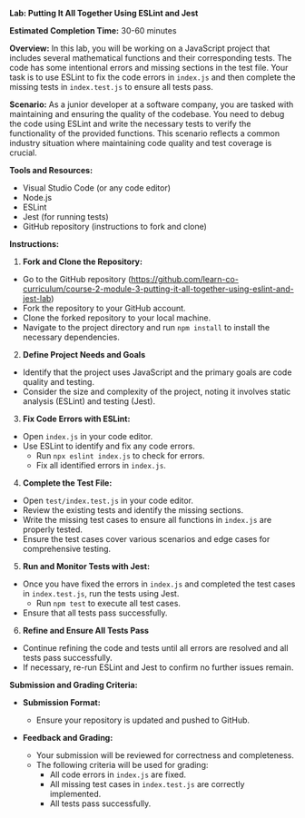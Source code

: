 **Lab: Putting It All Together Using ESLint and Jest**

**Estimated Completion Time:** 30-60 minutes

**Overview:**
In this lab, you will be working on a JavaScript project that includes several mathematical functions and their corresponding tests. The code has some intentional errors and missing sections in the test file. Your task is to use ESLint to fix the code errors in `index.js` and then complete the missing tests in `index.test.js` to ensure all tests pass.

**Scenario:**
As a junior developer at a software company, you are tasked with maintaining and ensuring the quality of the codebase. You need to debug the code using ESLint and write the necessary tests to verify the functionality of the provided functions. This scenario reflects a common industry situation where maintaining code quality and test coverage is crucial.

**Tools and Resources:**

- Visual Studio Code (or any code editor)
- Node.js
- ESLint
- Jest (for running tests)
- GitHub repository (instructions to fork and clone)

**Instructions:**

1. **Fork and Clone the Repository:**

- Go to the GitHub repository (https://github.com/learn-co-curriculum/course-2-module-3-putting-it-all-together-using-eslint-and-jest-lab)
- Fork the repository to your GitHub account.
- Clone the forked repository to your local machine.
- Navigate to the project directory and run `npm install` to install the necessary dependencies.

2. **Define Project Needs and Goals**

- Identify that the project uses JavaScript and the primary goals are code quality and testing.
- Consider the size and complexity of the project, noting it involves static analysis (ESLint) and testing (Jest).

3. **Fix Code Errors with ESLint:**

- Open `index.js` in your code editor.
- Use ESLint to identify and fix any code errors.
  - Run `npx eslint index.js` to check for errors.
  - Fix all identified errors in `index.js`.

4. **Complete the Test File:**

- Open `test/index.test.js` in your code editor.
- Review the existing tests and identify the missing sections.
- Write the missing test cases to ensure all functions in `index.js` are properly tested.
- Ensure the test cases cover various scenarios and edge cases for comprehensive testing.

5. **Run and Monitor Tests with Jest:**

- Once you have fixed the errors in `index.js` and completed the test cases in `index.test.js`, run the tests using Jest.
  - Run `npm test` to execute all test cases.
- Ensure that all tests pass successfully.

6. **Refine and Ensure All Tests Pass**

- Continue refining the code and tests until all errors are resolved and all tests pass successfully.
- If necessary, re-run ESLint and Jest to confirm no further issues remain.

**Submission and Grading Criteria:**

- **Submission Format:**

  - Ensure your repository is updated and pushed to GitHub.

- **Feedback and Grading:**
  - Your submission will be reviewed for correctness and completeness.
  - The following criteria will be used for grading:
    - All code errors in `index.js` are fixed.
    - All missing test cases in `index.test.js` are correctly implemented.
    - All tests pass successfully.
